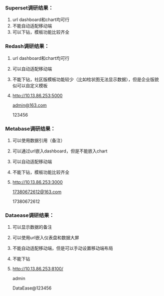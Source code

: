 ### Superset调研结果：

1. url dashboard和chart均可行
2. 不能自动适配移动端
3. 可以下钻，模板功能比较齐全

### Redash调研结果：

1. url dashboard和chart均可行

2. 可以自动适配移动端

3. 不能下钻，社区版模板功能较少（比如柱状图无法显示数据），但是企业版貌似可以自定义模板

4. http://10.13.86.253:5000

	admin@163.com

	123456

### Metabase调研结果：

1. 可以使用数据引用（备注）

2. 可以通过url嵌入dashboard，但是不能嵌入chart

3. 可以自动适配移动端

4. 不能下钻，模板功能比较齐全

5. http://10.13.86.253:3000

	17380672612@163.com

	17380672612

### Dataease调研结果：

1. 可以显示数据的备注

2. 可以使用url嵌入仪表盘和数据大屏

3. 不能自动适配移动端，但是可以手动设置移动端布局

4. 不能下钻

5. http://10.13.86.253:8100/

	admin

	DataEase@123456

